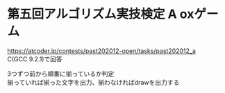 # 第五回アルゴリズム実技検定 A oxゲーム  
https://atcoder.jp/contests/past202012-open/tasks/past202012_a  
C(GCC 9.2.1)で回答  


3つずつ前から順番に揃っているか判定  
揃っていれば揃った文字を出力、揃わなければdrawを出力する
